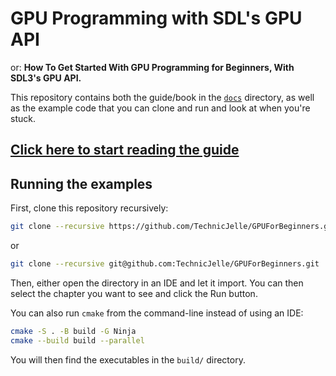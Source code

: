 # GPU Programming with SDL's GPU API

or: **How To Get Started With GPU Programming for Beginners, With SDL3's GPU API.**

This repository contains both the guide/book in the [`docs`](docs) directory,
as well as the example code that you can clone and run and look at when you're stuck.

## [Click here to start reading the guide](docs/README.md)

## Running the examples

First, clone this repository recursively:

```sh
git clone --recursive https://github.com/TechnicJelle/GPUForBeginners.git
```

or

```sh
git clone --recursive git@github.com:TechnicJelle/GPUForBeginners.git
```

Then, either open the directory in an IDE and let it import.
You can then select the chapter you want to see and click the Run button.

You can also run `cmake` from the command-line instead of using an IDE:

```sh
cmake -S . -B build -G Ninja
cmake --build build --parallel
```

You will then find the executables in the `build/` directory.

